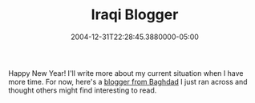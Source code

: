 ﻿---
title: Iraqi Blogger
date: "2004-12-31T22:28:45.3880000-05:00"
description: Happy New Year! I'll write more about my current situation when I
featuredImage: img/9282-featured.png
---

Happy New Year! I'll write more about my current situation when I have more time. For now, here's a [blogger from Baghdad](http://iraqilibe.blogspot.com/) I just ran across and thought others might find interesting to read.

